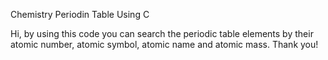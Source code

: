 Chemistry Periodin Table Using C

Hi, by using this code you can search the periodic table elements by their atomic number, atomic symbol, atomic name and atomic mass.
Thank you!

